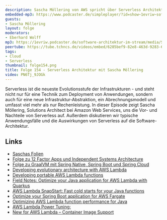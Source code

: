 ```yaml
---
description: Sascha Möllering von AWS spricht über Serverless Architekture
embedded-mp3: https://www.podcaster.de/simpleplayer/?id=show~1evriw~software-architektur-im-stream~pod-84d2ffafc1d571187e962182e5&v=1677873609
guests:
- Sascha Möllering
layout: folge
moderators:
- Eberhard Wolff
mp3: https://1evriw.podcaster.de/software-architektur-im-stream/media/Serverless_Architektur_mit_Sascha_Moellering.mp3
peertube: https://tube.tchncs.de/videos/embed/6285bef9-82e8-463d-9283-6db0290e892c
tags:
- Cloud
- Serverless
thumbnail: folge154.png
title: Folge 154 - Serverless Architektur mit Sascha Möllering
video: PN6Tj_9JOGk
---
```


Serverless ist die neueste Evolutionsstufe der Infrastrukturen - und
steht nicht nur für eine Technik zum Deployment von Anwendungen,
sondern auch für eine neue Infrastruktur-Abstraktion, ein
Abrechnungsmodell und umfasst viel mehr als nur Rechenleistung. In
dieser Episode zeigt Sascha Möllering, Solutions Architect bei Amazon
Web Services, uns die Vor- und Nachteile von Serverless auf. Außerdem
diskutieren wir typische Anwendungsfälle und die Auswirkungen von
Serverless auf die Software-Architektur. 

## Links

* [Saschas Folien](/sketchnotes/folge154.pdf) 
* [Folge zu 12 Factor Apps und Independent Systems Architecture](https://software-architektur.tv/2020/07/31/folge010.html)
* [Folge zu GraalVM mit Spring Native, Spring Boot und Spring
  Cloud](https://software-architektur.tv/2021/04/01/folge54.html)
* [Developing evolutionary architecture with AWS Lambda](https://aws.amazon.com/blogs/compute/developing-evolutionary-architecture-with-aws-lambda/)
* [Developing portable AWS Lambda functions](https://aws.amazon.com/blogs/compute/developing-portable-aws-lambda-functions/)
* [Field Notes: Optimize your Java application for AWS Lambda with Quarkus](https://aws.amazon.com/blogs/architecture/field-notes-optimize-your-java-application-for-aws-lambda-with-quarkus/)
* [AWS Lambda SnapStart: Fast cold starts for your Java functions](https://www.youtube.com/watch?v=ZbnAithBNYY)
* [Optimize your Spring Boot application for AWS Fargate](https://aws.amazon.com/blogs/containers/optimize-your-spring-boot-application-for-aws-fargate/)
* [Optimizing AWS Lambda function performance for Java](https://aws.amazon.com/blogs/compute/optimizing-aws-lambda-function-performance-for-java/)
* [AWS Lambda Power Tuning:](https://awslabs.github.io/aws-lambda-powertools-java/)
* [New for AWS Lambda – Container Image Support](https://aws.amazon.com/blogs/aws/new-for-aws-lambda-container-image-support/)
